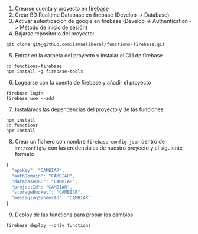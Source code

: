 1. Crearse cuenta y proyecto en [firebase](https://firebase.google.com/)
2. Crear BD Realtime Database en firebase (Develop -> Database)
3. Activar autenticacion de google en firebase (Develop -> Authentication -> Método de inicio de sesión)
4. Bajarse repositorio del proyecto:

```
git clone git@github.com:ismaeliberal/functions-firebase.git
```

5. Entrar en la carpeta del proyecto y instalar el CLI de firebase

```
cd functions-firebase
npm install -g firebase-tools
```

6. Logearse con la cuenta de firebase y añadir el proyecto

```
firebase login
firebase use --add
```

7. Instalamos las dependencias del proyecto y de las funciones

```
npm install
cd functions
npm install
```

8. Crear un fichero con nombre `firebase-config.json` dentro de `src/configs/` con las credenciales de nuestro proyecto y el siguiente formato

```js
{
  "apiKey": "CAMBIAR",
  "authDomain": "CAMBIAR",
  "databaseURL": "CAMBIAR",
  "projectId": "CAMBIAR",
  "storageBucket": "CAMBIAR",
  "messagingSenderId": "CAMBIAR"
}
```

9. Deploy de las functions para probar los cambios

```
firebase deploy --only functions
```
